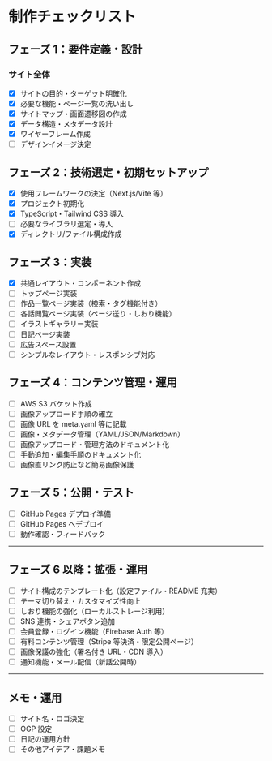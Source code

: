 # 制作チェックリスト

## フェーズ 1：要件定義・設計

### サイト全体

- [x] サイトの目的・ターゲット明確化
- [x] 必要な機能・ページ一覧の洗い出し
- [x] サイトマップ・画面遷移図の作成
- [x] データ構造・メタデータ設計
- [x] ワイヤーフレーム作成
- [ ] デザインイメージ決定

## フェーズ 2：技術選定・初期セットアップ

- [x] 使用フレームワークの決定（Next.js/Vite 等）
- [x] プロジェクト初期化
- [x] TypeScript・Tailwind CSS 導入
- [ ] 必要なライブラリ選定・導入
- [x] ディレクトリ/ファイル構成作成

## フェーズ 3：実装

- [x] 共通レイアウト・コンポーネント作成
- [ ] トップページ実装
- [ ] 作品一覧ページ実装（検索・タグ機能付き）
- [ ] 各話閲覧ページ実装（ページ送り・しおり機能）
- [ ] イラストギャラリー実装
- [ ] 日記ページ実装
- [ ] 広告スペース設置
- [ ] シンプルなレイアウト・レスポンシブ対応

## フェーズ 4：コンテンツ管理・運用

- [ ] AWS S3 バケット作成
- [ ] 画像アップロード手順の確立
- [ ] 画像 URL を meta.yaml 等に記載
- [ ] 画像・メタデータ管理（YAML/JSON/Markdown）
- [ ] 画像アップロード・管理方法のドキュメント化
- [ ] 手動追加・編集手順のドキュメント化
- [ ] 画像直リンク防止など簡易画像保護

## フェーズ 5：公開・テスト

- [ ] GitHub Pages デプロイ準備
- [ ] GitHub Pages へデプロイ
- [ ] 動作確認・フィードバック

---

## フェーズ 6 以降：拡張・運用

- [ ] サイト構成のテンプレート化（設定ファイル・README 充実）
- [ ] テーマ切り替え・カスタマイズ性向上
- [ ] しおり機能の強化（ローカルストレージ利用）
- [ ] SNS 連携・シェアボタン追加
- [ ] 会員登録・ログイン機能（Firebase Auth 等）
- [ ] 有料コンテンツ管理（Stripe 等決済・限定公開ページ）
- [ ] 画像保護の強化（署名付き URL・CDN 導入）
- [ ] 通知機能・メール配信（新話公開時）

---

## メモ・運用

- [ ] サイト名・ロゴ決定
- [ ] OGP 設定
- [ ] 日記の運用方針
- [ ] その他アイデア・課題メモ
